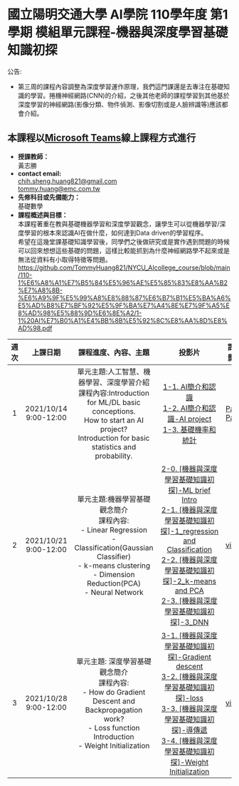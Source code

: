 # 國立陽明交通大學 AI學院 110學年度 第1學期 模組單元課程-機器與深度學習基礎知識初探
 
公告:
- 第三周的課程內容調整為深度學習運作原理，我們這門課還是去專注在基礎知識的學習。捲機神經網路(CNN)的介紹，之後其他老師的課程學習到其他基於深度學習的神經網路(影像分類、物件偵測、影像切割或是人臉辨識等)應該都會介紹。<br>  


## 本課程以[Microsoft Teams]()線上課程方式進行
* **授課教師：** <br>
 黃志勝 <br>
* **contact email:**<br> 
chih.sheng.huang821@gmail.com<br>
tommy.huang@emc.com.tw<br>
* **先修科目或先備能力：**<br>
 基礎數學<br>
* **課程概述與目標：**<br>
本課程著重在教與基礎機器學習和深度學習觀念，讓學生可以從機器學習/深度學習的根本來認識AI在做什麼，如何達到Data driven的學習程序。<br>
希望在這幾堂課基礎知識學習後，同學們之後做研究或是實作遇到問題的時候可以回來想想這些基礎的問題，這樣比較能抓到為什麼神經網路學不起來或是無法從資料有小取得特徵等問題。
https://github.com/TommyHuang821/NYCU_AIcollege_course/blob/main/110-1%E6%A8%A1%E7%B5%84%E5%96%AE%E5%85%83%E8%AA%B2%E7%A8%8B-%E6%A9%9F%E5%99%A8%E8%88%87%E6%B7%B1%E5%BA%A6%E5%AD%B8%E7%BF%92%E5%9F%BA%E7%A4%8E%E7%9F%A5%E8%AD%98%E5%88%9D%E6%8E%A2/1-1%20AI%E7%B0%A1%E4%BB%8B%E5%92%8C%E8%AA%8D%E8%AD%98.pdf

 |週次|上課日期|課程進度、內容、主題|投影片|課程影片|Homework|
 |:---:|:---:|:---:|:---:|:---:|:---:|
 |1|2021/10/14 9:00-12:00|單元主題:人工智慧、機器學習、深度學習介紹 <br>課程內容:Introduction for ML/DL basic conceptions. <br>How to start an AI project? <br>Introduction for basic statistics and probability.|[1-1. AI簡介和認識](https://github.com/TommyHuang821/NYCU_AIcollege_course/blob/main/110-1%E6%A8%A1%E7%B5%84%E5%96%AE%E5%85%83%E8%AA%B2%E7%A8%8B-%E6%A9%9F%E5%99%A8%E8%88%87%E6%B7%B1%E5%BA%A6%E5%AD%B8%E7%BF%92%E5%9F%BA%E7%A4%8E%E7%9F%A5%E8%AD%98%E5%88%9D%E6%8E%A2/1-1%20AI%E7%B0%A1%E4%BB%8B%E5%92%8C%E8%AA%8D%E8%AD%98.pdf) <br> [1-2. AI簡介和認識-AI project](https://github.com/TommyHuang821/NYCU_AIcollege_course/blob/main/110-1%E6%A8%A1%E7%B5%84%E5%96%AE%E5%85%83%E8%AA%B2%E7%A8%8B-%E6%A9%9F%E5%99%A8%E8%88%87%E6%B7%B1%E5%BA%A6%E5%AD%B8%E7%BF%92%E5%9F%BA%E7%A4%8E%E7%9F%A5%E8%AD%98%E5%88%9D%E6%8E%A2/1-2%20AI%E7%B0%A1%E4%BB%8B%E5%92%8C%E8%AA%8D%E8%AD%98-AI%20project.pdf) <br>[1-3. 基礎機率和統計](https://github.com/TommyHuang821/NYCU_AIcollege_course/blob/main/110-1%E6%A8%A1%E7%B5%84%E5%96%AE%E5%85%83%E8%AA%B2%E7%A8%8B-%E6%A9%9F%E5%99%A8%E8%88%87%E6%B7%B1%E5%BA%A6%E5%AD%B8%E7%BF%92%E5%9F%BA%E7%A4%8E%E7%9F%A5%E8%AD%98%E5%88%9D%E6%8E%A2/1-3%20%E5%9F%BA%E7%A4%8E%E6%A9%9F%E7%8E%87%E5%92%8C%E7%B5%B1%E8%A8%88.pdf) |[Part1](https://youtu.be/6HhQ0ylPvj4)<br>[Part2](https://youtu.be/TMT7T8YAFcg)|無|
 |2|2021/10/21 9:00-12:00|單元主題:機器學習基礎觀念簡介<br>課程內容:<br>- Linear Regression<br>- Classification(Gaussian Classifier)<br>- k-means clustering<br>- Dimension Reduction(PCA)<br>- Neural Network| [2-0. [機器與深度學習基礎知識初探]-ML brief Intro](https://github.com/TommyHuang821/NYCU_AIcollege_course/blob/main/110-1%E6%A8%A1%E7%B5%84%E5%96%AE%E5%85%83%E8%AA%B2%E7%A8%8B-%E6%A9%9F%E5%99%A8%E8%88%87%E6%B7%B1%E5%BA%A6%E5%AD%B8%E7%BF%92%E5%9F%BA%E7%A4%8E%E7%9F%A5%E8%AD%98%E5%88%9D%E6%8E%A2/2-0.%20%5B%E6%A9%9F%E5%99%A8%E8%88%87%E6%B7%B1%E5%BA%A6%E5%AD%B8%E7%BF%92%E5%9F%BA%E7%A4%8E%E7%9F%A5%E8%AD%98%E5%88%9D%E6%8E%A2%5D-ML%20brief%20Intro.pdf)<br> [2-1. [機器與深度學習基礎知識初探]-1_regression and Classification](https://github.com/TommyHuang821/NYCU_AIcollege_course/blob/main/110-1%E6%A8%A1%E7%B5%84%E5%96%AE%E5%85%83%E8%AA%B2%E7%A8%8B-%E6%A9%9F%E5%99%A8%E8%88%87%E6%B7%B1%E5%BA%A6%E5%AD%B8%E7%BF%92%E5%9F%BA%E7%A4%8E%E7%9F%A5%E8%AD%98%E5%88%9D%E6%8E%A2/2-1.%20%5B%E6%A9%9F%E5%99%A8%E8%88%87%E6%B7%B1%E5%BA%A6%E5%AD%B8%E7%BF%92%E5%9F%BA%E7%A4%8E%E7%9F%A5%E8%AD%98%E5%88%9D%E6%8E%A2%5D-1_regression%20and%20Classification.pdf)<br> [2-2. [機器與深度學習基礎知識初探]-2_k-means and PCA](https://github.com/TommyHuang821/NYCU_AIcollege_course/blob/main/110-1%E6%A8%A1%E7%B5%84%E5%96%AE%E5%85%83%E8%AA%B2%E7%A8%8B-%E6%A9%9F%E5%99%A8%E8%88%87%E6%B7%B1%E5%BA%A6%E5%AD%B8%E7%BF%92%E5%9F%BA%E7%A4%8E%E7%9F%A5%E8%AD%98%E5%88%9D%E6%8E%A2/2-2.%20%5B%E6%A9%9F%E5%99%A8%E8%88%87%E6%B7%B1%E5%BA%A6%E5%AD%B8%E7%BF%92%E5%9F%BA%E7%A4%8E%E7%9F%A5%E8%AD%98%E5%88%9D%E6%8E%A2%5D-2_k-means%20and%20PCA.pdf)<br> [2-3. [機器與深度學習基礎知識初探]-3_DNN](https://github.com/TommyHuang821/NYCU_AIcollege_course/blob/main/110-1%E6%A8%A1%E7%B5%84%E5%96%AE%E5%85%83%E8%AA%B2%E7%A8%8B-%E6%A9%9F%E5%99%A8%E8%88%87%E6%B7%B1%E5%BA%A6%E5%AD%B8%E7%BF%92%E5%9F%BA%E7%A4%8E%E7%9F%A5%E8%AD%98%E5%88%9D%E6%8E%A2/2-3.%20%5B%E6%A9%9F%E5%99%A8%E8%88%87%E6%B7%B1%E5%BA%A6%E5%AD%B8%E7%BF%92%E5%9F%BA%E7%A4%8E%E7%9F%A5%E8%AD%98%E5%88%9D%E6%8E%A2%5D-3_DNN.pdf)|[video](https://youtu.be/mnupTivuPIw)|[作業一(HW1.ipynb)](https://github.com/TommyHuang821/NYCU_AIcollege_course/blob/main/110-1%E6%A8%A1%E7%B5%84%E5%96%AE%E5%85%83%E8%AA%B2%E7%A8%8B-%E6%A9%9F%E5%99%A8%E8%88%87%E6%B7%B1%E5%BA%A6%E5%AD%B8%E7%BF%92%E5%9F%BA%E7%A4%8E%E7%9F%A5%E8%AD%98%E5%88%9D%E6%8E%A2/HomeWork/HW1.ipynb)<br> [作業一訓練資料下載](https://github.com/TommyHuang821/NYCU_AIcollege_course/blob/main/110-1%E6%A8%A1%E7%B5%84%E5%96%AE%E5%85%83%E8%AA%B2%E7%A8%8B-%E6%A9%9F%E5%99%A8%E8%88%87%E6%B7%B1%E5%BA%A6%E5%AD%B8%E7%BF%92%E5%9F%BA%E7%A4%8E%E7%9F%A5%E8%AD%98%E5%88%9D%E6%8E%A2/HomeWork/HW1-RegressionExample.txt)|
 |3|2021/10/28 9:00-12:00|單元主題: 深度學習基礎觀念簡介<br>課程內容:<br>- How do Gradient Descent and Backpropagation work?<br> - Loss function Introduction <br> - Weight Initialization  | [3-1. [機器與深度學習基礎知識初探]-Gradient descent](https://github.com/TommyHuang821/NYCU_AIcollege_course/blob/main/110-1%E6%A8%A1%E7%B5%84%E5%96%AE%E5%85%83%E8%AA%B2%E7%A8%8B-%E6%A9%9F%E5%99%A8%E8%88%87%E6%B7%B1%E5%BA%A6%E5%AD%B8%E7%BF%92%E5%9F%BA%E7%A4%8E%E7%9F%A5%E8%AD%98%E5%88%9D%E6%8E%A2/3-1.%20%5B%E6%A9%9F%E5%99%A8%E8%88%87%E6%B7%B1%E5%BA%A6%E5%AD%B8%E7%BF%92%E5%9F%BA%E7%A4%8E%E7%9F%A5%E8%AD%98%E5%88%9D%E6%8E%A2%5D-Gradient%20descent.pdf)<br>[3-2. [機器與深度學習基礎知識初探]-loss](https://github.com/TommyHuang821/NYCU_AIcollege_course/blob/main/110-1%E6%A8%A1%E7%B5%84%E5%96%AE%E5%85%83%E8%AA%B2%E7%A8%8B-%E6%A9%9F%E5%99%A8%E8%88%87%E6%B7%B1%E5%BA%A6%E5%AD%B8%E7%BF%92%E5%9F%BA%E7%A4%8E%E7%9F%A5%E8%AD%98%E5%88%9D%E6%8E%A2/3-2.%20%5B%E6%A9%9F%E5%99%A8%E8%88%87%E6%B7%B1%E5%BA%A6%E5%AD%B8%E7%BF%92%E5%9F%BA%E7%A4%8E%E7%9F%A5%E8%AD%98%E5%88%9D%E6%8E%A2%5D-loss.pdf)<br>[3-3. [機器與深度學習基礎知識初探]-導傳遞](https://github.com/TommyHuang821/NYCU_AIcollege_course/blob/main/110-1%E6%A8%A1%E7%B5%84%E5%96%AE%E5%85%83%E8%AA%B2%E7%A8%8B-%E6%A9%9F%E5%99%A8%E8%88%87%E6%B7%B1%E5%BA%A6%E5%AD%B8%E7%BF%92%E5%9F%BA%E7%A4%8E%E7%9F%A5%E8%AD%98%E5%88%9D%E6%8E%A2/3-3.%20%5B%E6%A9%9F%E5%99%A8%E8%88%87%E6%B7%B1%E5%BA%A6%E5%AD%B8%E7%BF%92%E5%9F%BA%E7%A4%8E%E7%9F%A5%E8%AD%98%E5%88%9D%E6%8E%A2%5D-%E5%B0%8E%E5%82%B3%E9%81%9E.pdf)<br>[3-4. [機器與深度學習基礎知識初探]-Weight Initialization](https://github.com/TommyHuang821/NYCU_AIcollege_course/blob/main/110-1%E6%A8%A1%E7%B5%84%E5%96%AE%E5%85%83%E8%AA%B2%E7%A8%8B-%E6%A9%9F%E5%99%A8%E8%88%87%E6%B7%B1%E5%BA%A6%E5%AD%B8%E7%BF%92%E5%9F%BA%E7%A4%8E%E7%9F%A5%E8%AD%98%E5%88%9D%E6%8E%A2/3-4.%20%5B%E6%A9%9F%E5%99%A8%E8%88%87%E6%B7%B1%E5%BA%A6%E5%AD%B8%E7%BF%92%E5%9F%BA%E7%A4%8E%E7%9F%A5%E8%AD%98%E5%88%9D%E6%8E%A2%5D-Weight%20Initialization.pdf)<br>|[video](https://youtu.be/ZgwD9TSfBy8)|無|


